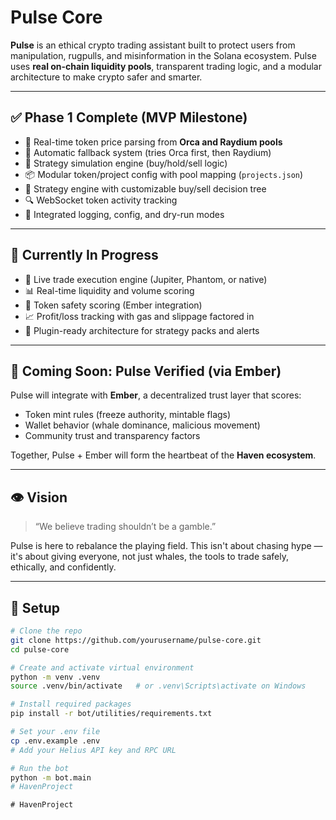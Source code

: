 # Pulse Core

**Pulse** is an ethical crypto trading assistant built to protect users from manipulation, rugpulls, and misinformation in the Solana ecosystem. Pulse uses **real on-chain liquidity pools**, transparent trading logic, and a modular architecture to make crypto safer and smarter.

---

## ✅ Phase 1 Complete (MVP Milestone)

- 🧠 Real-time token price parsing from **Orca and Raydium pools**
- 🔄 Automatic fallback system (tries Orca first, then Raydium)
- 🧪 Strategy simulation engine (buy/hold/sell logic)
- 📦 Modular token/project config with pool mapping (`projects.json`)
- 🧠 Strategy engine with customizable buy/sell decision tree
- 🔍 WebSocket token activity tracking
- 🔧 Integrated logging, config, and dry-run modes

---

## 🔧 Currently In Progress

- 💸 Live trade execution engine (Jupiter, Phantom, or native)
- 📊 Real-time liquidity and volume scoring
- 🧠 Token safety scoring (Ember integration)
- 📈 Profit/loss tracking with gas and slippage factored in
- 🧩 Plugin-ready architecture for strategy packs and alerts

---

## 🔐 Coming Soon: **Pulse Verified** (via Ember)

Pulse will integrate with **Ember**, a decentralized trust layer that scores:
- Token mint rules (freeze authority, mintable flags)
- Wallet behavior (whale dominance, malicious movement)
- Community trust and transparency factors

Together, Pulse + Ember will form the heartbeat of the **Haven ecosystem**.

---

## 👁️ Vision

> “We believe trading shouldn’t be a gamble.”

Pulse is here to rebalance the playing field. This isn't about chasing hype — it's about giving everyone, not just whales, the tools to trade safely, ethically, and confidently.

---

## 🔧 Setup

```bash
# Clone the repo
git clone https://github.com/yourusername/pulse-core.git
cd pulse-core

# Create and activate virtual environment
python -m venv .venv
source .venv/bin/activate   # or .venv\Scripts\activate on Windows

# Install required packages
pip install -r bot/utilities/requirements.txt

# Set your .env file
cp .env.example .env
# Add your Helius API key and RPC URL

# Run the bot
python -m bot.main
#   H a v e n P r o j e c t  
 #   H a v e n P r o j e c t  
 